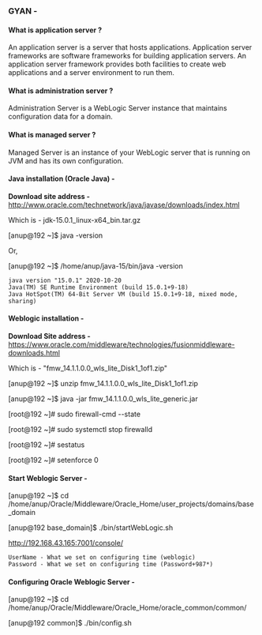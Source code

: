 ### GYAN - 

#### What is application server  ?

An application server is a server that hosts applications. Application server frameworks are software frameworks for building application servers. An application server framework provides both facilities to create web applications and a server environment to run them.

#### What is administration server  ?

Administration Server is a WebLogic Server instance that maintains configuration data for a domain.

#### What is managed server ?

Managed Server is an instance of your WebLogic server that is running on JVM and has its own configuration.


#### Java installation (Oracle Java) - 

**Download site address -** http://www.oracle.com/technetwork/java/javase/downloads/index.html

Which is - jdk-15.0.1_linux-x64_bin.tar.gz

[anup@192 ~]$ java -version

Or,

[anup@192 ~]$ /home/anup/java-15/bin/java -version

```
java version "15.0.1" 2020-10-20
Java(TM) SE Runtime Environment (build 15.0.1+9-18)
Java HotSpot(TM) 64-Bit Server VM (build 15.0.1+9-18, mixed mode, sharing)
```

#### Weblogic installation - 

**Download Site address -** https://www.oracle.com/middleware/technologies/fusionmiddleware-downloads.html

Which is - "fmw_14.1.1.0.0_wls_lite_Disk1_1of1.zip"

[anup@192 ~]$ unzip fmw_14.1.1.0.0_wls_lite_Disk1_1of1.zip

[anup@192 ~]$ java -jar fmw_14.1.1.0.0_wls_lite_generic.jar

[root@192 ~]# sudo firewall-cmd --state

[root@192 ~]# sudo systemctl stop firewalld

[root@192 ~]# sestatus

[root@192 ~]# setenforce 0


#### Start Weblogic Server -

[anup@192 ~]$ cd /home/anup/Oracle/Middleware/Oracle_Home/user_projects/domains/base_domain

[anup@192 base_domain]$ ./bin/startWebLogic.sh

http://192.168.43.165:7001/console/

```
UserName - What we set on configuring time (weblogic)
Password - What we set on configuring time (Password+987*)
```

#### Configuring Oracle Weblogic Server - 

[anup@192 ~]$ cd /home/anup/Oracle/Middleware/Oracle_Home/oracle_common/common/

[anup@192 common]$ ./bin/config.sh
